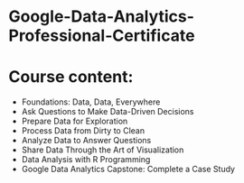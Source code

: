 # Google-Data-Analytics-Professional-Certificate

# Course content:
- Foundations: Data, Data, Everywhere
- Ask Questions to Make Data-Driven Decisions
- Prepare Data for Exploration
- Process Data from Dirty to Clean
- Analyze Data to Answer Questions
- Share Data Through the Art of Visualization
- Data Analysis with R Programming
- Google Data Analytics Capstone: Complete a Case Study
